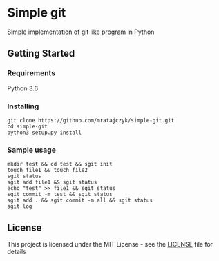 # Simple git 

Simple implementation of git like program in Python

## Getting Started

### Requirements

Python 3.6

### Installing

```
git clone https://github.com/mratajczyk/simple-git.git
cd simple-git
python3 setup.py install
```

### Sample usage

```
mkdir test && cd test && sgit init
touch file1 && touch file2 
sgit status
sgit add file1 && sgit status
echo "test" >> file1 && sgit status
sgit commit -m test && sgit status
sgit add . && sgit commit -m all && sgit status
sgit log
```

## License

This project is licensed under the MIT License - see the [LICENSE](LICENSE) file for details
